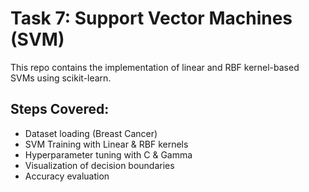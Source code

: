 # Task 7: Support Vector Machines (SVM)

This repo contains the implementation of linear and RBF kernel-based SVMs using scikit-learn.

## Steps Covered:
- Dataset loading (Breast Cancer)
- SVM Training with Linear & RBF kernels
- Hyperparameter tuning with C & Gamma
- Visualization of decision boundaries
- Accuracy evaluation
